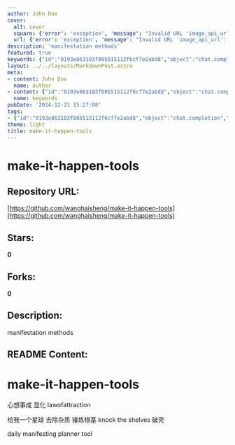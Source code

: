 ```yaml
---
author: John Doe
cover:
  alt: cover
  square: {'error': 'exception', 'message': "Invalid URL 'image_api_url': No scheme supplied. Perhaps you meant https://image_api_url?"}
  url: {'error': 'exception', 'message': "Invalid URL 'image_api_url': No scheme supplied. Perhaps you meant https://image_api_url?"}
description: 'manifestation methods'
featured: true
keywords: {"id":"0193e863103f005515112f6cf7e2abd8","object":"chat.completion","created":1734770626,"model":"Qwen/Qwen2.5-7B-Instruct","choices":[{"index":0,"message":{"role":"assistant","content":"关键词和标签提取如下：\n\n**关键词：**\n- 思想成真\n- 显化\n- 吸引力法则\n- make-it-happen-tools\n- 日常显化计划工具\n- 锤炼根基\n- 破壳\n\n**标签：**\n- #make-it-happen-tools\n- #心想事成\n- #显化\n- #lawofattraction\n- #dailymanifestingplanner\n- #去杂质\n- #敲架子（likely a phrase meant to be \"knock the shelves\" or \"敲架子\" in context)\n- #打破束缚（translated from \"knock the shelves\" to \"破壳\" which literally means \"break the shell\"）\n- #锤炼根基（likely referring to strengthening one's foundation）\n- #planer工具（likely referring to daily manifesting planner tools）"},"finish_reason":"stop"}],"usage":{"prompt_tokens":90,"completion_tokens":179,"total_tokens":269},"system_fingerprint":""}
layout: ../../layouts/MarkdownPost.astro
meta:
- content: John Doe
  name: author
- content: {"id":"0193e863103f005515112f6cf7e2abd8","object":"chat.completion","created":1734770626,"model":"Qwen/Qwen2.5-7B-Instruct","choices":[{"index":0,"message":{"role":"assistant","content":"关键词和标签提取如下：\n\n**关键词：**\n- 思想成真\n- 显化\n- 吸引力法则\n- make-it-happen-tools\n- 日常显化计划工具\n- 锤炼根基\n- 破壳\n\n**标签：**\n- #make-it-happen-tools\n- #心想事成\n- #显化\n- #lawofattraction\n- #dailymanifestingplanner\n- #去杂质\n- #敲架子（likely a phrase meant to be \"knock the shelves\" or \"敲架子\" in context)\n- #打破束缚（translated from \"knock the shelves\" to \"破壳\" which literally means \"break the shell\"）\n- #锤炼根基（likely referring to strengthening one's foundation）\n- #planer工具（likely referring to daily manifesting planner tools）"},"finish_reason":"stop"}],"usage":{"prompt_tokens":90,"completion_tokens":179,"total_tokens":269},"system_fingerprint":""}
  name: keywords
pubDate: '2024-12-21 15:27:08'
tags:
- {"id":"0193e863103f005515112f6cf7e2abd8","object":"chat.completion","created":1734770626,"model":"Qwen/Qwen2.5-7B-Instruct","choices":[{"index":0,"message":{"role":"assistant","content":"关键词和标签提取如下：\n\n**关键词：**\n- 思想成真\n- 显化\n- 吸引力法则\n- make-it-happen-tools\n- 日常显化计划工具\n- 锤炼根基\n- 破壳\n\n**标签：**\n- #make-it-happen-tools\n- #心想事成\n- #显化\n- #lawofattraction\n- #dailymanifestingplanner\n- #去杂质\n- #敲架子（likely a phrase meant to be \"knock the shelves\" or \"敲架子\" in context)\n- #打破束缚（translated from \"knock the shelves\" to \"破壳\" which literally means \"break the shell\"）\n- #锤炼根基（likely referring to strengthening one's foundation）\n- #planer工具（likely referring to daily manifesting planner tools）"},"finish_reason":"stop"}],"usage":{"prompt_tokens":90,"completion_tokens":179,"total_tokens":269},"system_fingerprint":""}
theme: light
title: make-it-happen-tools
---
```


# make-it-happen-tools

## Repository URL: 
[https://github.com/wanghaisheng/make-it-happen-tools](https://github.com/wanghaisheng/make-it-happen-tools)

## Stars: 
**0**

## Forks: 
**0**

## Description: 
manifestation methods

## README Content: 
# make-it-happen-tools

心想事成
显化
lawofattraction

给我一个星球 去除杂质 锤炼根基 knock the shelves 破壳



daily manifesting planner tool 

